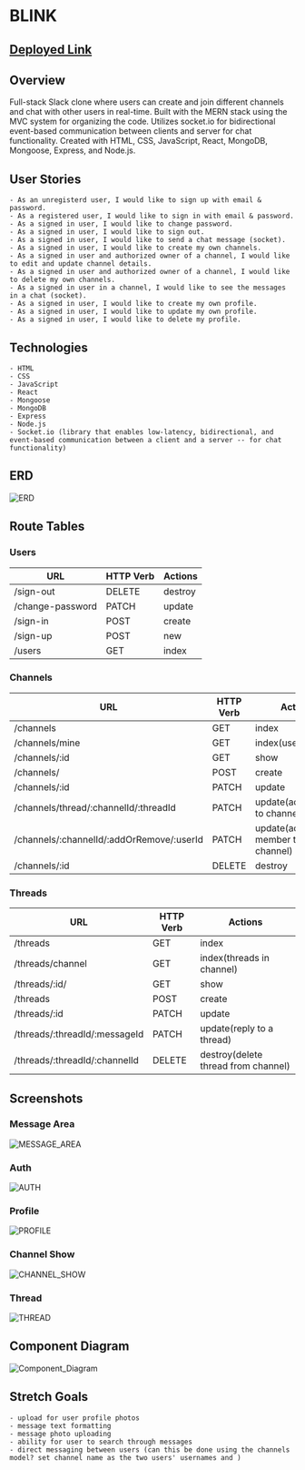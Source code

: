 # BLINK

## [Deployed Link](https://blinkchat.netlify.app/)


## Overview

Full-stack Slack clone where users can create and join different channels and chat with other users in real-time. Built with the MERN stack using the MVC system for organizing the code. Utilizes socket.io for bidirectional event-based communication between clients and server for chat functionality. Created with HTML, CSS, JavaScript, React, MongoDB, Mongoose, Express, and Node.js.

## User Stories
```
- As an unregisterd user, I would like to sign up with email & password.
- As a registered user, I would like to sign in with email & password.
- As a signed in user, I would like to change password.
- As a signed in user, I would like to sign out.
- As a signed in user, I would like to send a chat message (socket).
- As a signed in user, I would like to create my own channels.
- As a signed in user and authorized owner of a channel, I would like to edit and update channel details.
- As a signed in user and authorized owner of a channel, I would like to delete my own channels.
- As a signed in user in a channel, I would like to see the messages in a chat (socket).
- As a signed in user, I would like to create my own profile.
- As a signed in user, I would like to update my own profile.
- As a signed in user, I would like to delete my profile.
```

## Technologies
    - HTML
    - CSS
    - JavaScript
    - React
    - Mongoose
    - MongoDB
    - Express
    - Node.js
    - Socket.io (library that enables low-latency, bidirectional, and event-based communication between a client and a server -- for chat functionality)

## ERD
![ERD](images/BLINK_ERD.png)

## Route Tables

### Users

| **URL**              | **HTTP Verb** |**Actions**
|----------------------|---------------|-----------
| /sign-out            | DELETE        | destroy   
| /change-password     | PATCH         | update         
| /sign-in             | POST          | create           
| /sign-up             | POST          | new               
| /users               | GET           | index             

### Channels

| **URL**                                   | **HTTP Verb** |**Actions**
|-------------------------------------------|---------------|-----------
| /channels                                 | GET           | index
| /channels/mine                            | GET           | index(user's)
| /channels/:id                             | GET           | show
| /channels/                                | POST          | create
| /channels/:id                             | PATCH         | update      
| /channels/thread/:channelId/:threadId     | PATCH         | update(add thread to channel)   
| /channels/:channelId/:addOrRemove/:userId | PATCH         | update(add/remove member to/from channel)   
| /channels/:id          | DELETE        | destroy     

### Threads

| **URL**                       | **HTTP Verb** |**Actions**
|-------------------------------|---------------|-----------
| /threads                      | GET           | index
| /threads/channel              | GET           | index(threads in channel)
| /threads/:id/                 | GET           | show  
| /threads                      | POST          | create  
| /threads/:id                  | PATCH         | update  
| /threads/:threadId/:messageId | PATCH         | update(reply to a thread)
| /threads/:threadId/:channelId | DELETE        | destroy(delete thread from channel)

## Screenshots

### Message Area

![MESSAGE_AREA](images/channel.png)

### Auth

![AUTH](images/AUTH.png)

### Profile

![PROFILE](images/PROFILE.png)

### Channel Show

![CHANNEL_SHOW](images/CHANNEL_SEARCH.png)

### Thread

![THREAD](images/THREAD.png)

## Component Diagram

![Component_Diagram](images/component_diagram.png)

## Stretch Goals
    - upload for user profile photos
    - message text formatting
    - message photo uploading
    - ability for user to search through messages
    - direct messaging between users (can this be done using the channels model? set channel name as the two users' usernames and )
